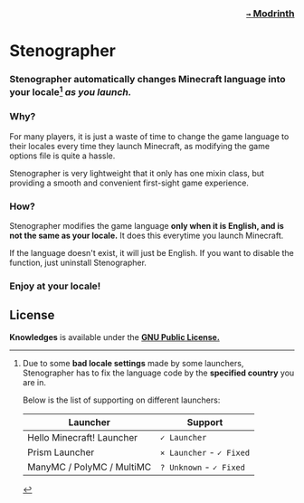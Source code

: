 ### <p align=right>[`→` Modrinth](https://modrinth.com/mod/stenographer)</p>

# Stenographer

### Stenographer automatically changes Minecraft language into your locale[^locale] *as you launch.*

### Why?

For many players, it is just a waste of time to change the game language to their locales every time they launch Minecraft, as modifying the game options file is quite a hassle.

Stenographer is very lightweight that it only has one mixin class, but providing a smooth and convenient first-sight game experience.

### How?

Stenographer modifies the game language **only when it is English, and is not the same as your locale.** It does this everytime you launch Minecraft.

If the language doesn't exist, it will just be English. If you want to disable the function, just uninstall Stenographer.

### Enjoy at your locale!

[^locale]: Due to some **bad locale settings** made by some launchers, Stenographer has to fix the language code by the **specified country** you are in.

    Below is the list of supporting on different launchers:

    | Launcher                  | Support                  |
    |---------------------------|--------------------------|
    | Hello Minecraft! Launcher | `✓ Launcher`             |
    | Prism Launcher            | `× Launcher` - `✓ Fixed` |
    | ManyMC / PolyMC / MultiMC | `? Unknown` - `✓ Fixed`  |

## License

**Knowledges** is available under the **[GNU Public License.](LICENSE)**
